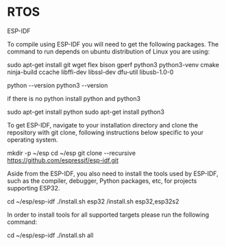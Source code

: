 # RTOS
ESP-IDF

To compile using ESP-IDF you will need to get the following packages. The command to run depends on ubuntu distribution of Linux you are using:

sudo apt-get install git wget flex bison gperf python3 python3-venv cmake ninja-build ccache libffi-dev libssl-dev dfu-util libusb-1.0-0

python --version
python3 --version

if there is no python install python and python3

 sudo apt-get install python
 sudo apt-get install python3
 
 To get ESP-IDF, navigate to your installation directory and clone the repository with git clone, following instructions below specific to your operating system.
 
mkdir -p ~/esp
cd ~/esp
git clone --recursive https://github.com/espressif/esp-idf.git

Aside from the ESP-IDF, you also need to install the tools used by ESP-IDF, such as the compiler, debugger, Python packages, etc, for projects supporting ESP32.

cd ~/esp/esp-idf
./install.sh esp32
/install.sh esp32,esp32s2

In order to install tools for all supported targets please run the following command:

cd ~/esp/esp-idf
./install.sh all


